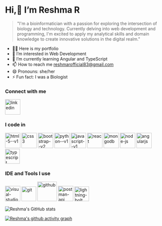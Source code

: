 #  Hi,👋  I’m Reshma R
  > "I'm a bioinformatician with a passion for exploring the intersection of biology and technology. Currently delving into web development and programming, I'm excited to apply my analytical skills and domain knowledge to create innovative solutions in the digital realm."
- 👨‍💻 Here is my portfolio
- 👀 I’m interested in Web Development
- 🌱 I’m currently learning Angular and TypeScript
- 📫 How to reach me reshmarofficial83@gmail.com
- 😄 Pronouns: she/her
- ⚡ Fun fact: I was a Biologist

### Connect with me 
[<img width="50" height="50" src="https://img.icons8.com/fluency/48/linkedin.png" alt="linkedin"/>](https://www.linkedin.com/in/reshmaraveendran)


### I code in
[<img width="50" height="50" src="https://img.icons8.com/color/48/html-5--v1.png" alt="html-5--v1"/>](https://html.com/)  [<img width="50" height="50" src="https://img.icons8.com/color/48/css3.png" alt="css3"/>](https://www.w3.org/Style/CSS/Overview.en.html)  [<img width="50" height="50" src="https://img.icons8.com/color/48/bootstrap--v2.png" alt="bootstrap--v2"/>](https://getbootstrap.com/) [<img width="50" height="50" src="https://img.icons8.com/color/48/python--v1.png" alt="python--v1"/>](https://www.python.org/) [<img width="50" height="50" src="https://img.icons8.com/color/48/javascript--v1.png" alt="javascript--v1"/>](https://developer.mozilla.org/en-US/docs/Web/JavaScript) [<img width="50" height="50" src="https://img.icons8.com/plasticine/100/react.png" alt="react"/>](https://react.dev/) [<img width="50" height="50" src="https://img.icons8.com/color/48/mongodb.png" alt="mongodb"/>](https://www.mongodb.com/) [<img width="50" height="50" src="https://img.icons8.com/fluency/48/node-js.png" alt="node-js"/>](https://nodejs.org/en)
[<img width="50" height="50" src="https://img.icons8.com/nolan/64/angularjs.png" alt="angularjs"/>](https://angular.dev/) [<img width="48" height="48" src="https://img.icons8.com/color/48/typescript.png" alt="typescript"/>](https://www.typescriptlang.org/)

### IDE and Tools I use
[<img width="50" height="50" src="https://img.icons8.com/color/48/visual-studio-code-2019.png" alt="visual-studio-code-2019"/>](https://code.visualstudio.com/)  [<img width="48" height="48" src="https://img.icons8.com/color/48/git.png" alt="git"/>](https://git-scm.com/) [<img width="64" height="64" src="https://img.icons8.com/arcade/64/github.png" alt="github"/>](https://github.com/) [<img width="50" height="50" src="https://img.icons8.com/dusk/64/000000/postman-api.png" alt="postman-api"/>](https://www.postman.com/reshma-r-pillai) [<img width="48" height="48" src="https://img.icons8.com/color/48/lightning-bolt.png" alt="lightning-bolt"/>](https://www.thunderclient.com/)

![Reshma's GitHub stats](https://github-readme-stats.vercel.app/api?username=Reshmarpillai&show_icons=true&theme=radical)

[![Reshma's github activity graph](https://github-readme-activity-graph.vercel.app/graph?username=Reshmarpillai&bg_color=050505&color=2999a8&line=47b3a6&point=fff5f5&area=true&hide_border=true)](https://github.com/ashutosh00710/github-readme-activity-graph)




<!---
Reshmarpillai/Reshmarpillai is a ✨ special ✨ repository because its `README.md` (this file) appears on your GitHub profile.
You can click the Preview link to take a look at your changes.
--->
